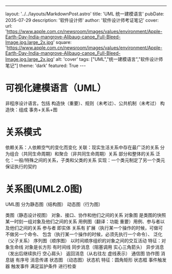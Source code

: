 ---
layout: '../../layouts/MarkdownPost.astro'
title: 'UML 统一建模语言'
pubDate: 2035-07-29
description: '软件设计师'
author: '软件设计师考证笔记'
cover:
    url: 'https://www.apple.com.cn/newsroom/images/values/environment/Apple-Earth-Day-India-mangrove-Alibaug-canoe_Full-Bleed-Image.jpg.large_2x.jpg'
    square: 'https://www.apple.com.cn/newsroom/images/values/environment/Apple-Earth-Day-India-mangrove-Alibaug-canoe_Full-Bleed-Image.jpg.large_2x.jpg'
    alt: 'cover'
tags: ["UML","统一建模语言","软件设计师笔记"]
theme: 'dark'
featured: True
---　

# 可视化建模语言（UML）
非程序设计语言。包括 构造快（重要）、规则（未考过）、公共机制（未考过）
构造快：组成 事务+关系+图
# 关系模式
依赖关系：人依赖空气的变化而变化
关联：现实生活关系中存在最广泛的关系  分为组合（共同生命周期）和聚合（非共同生命周期）关系 部分和整体的关系
泛化：一般/特殊之间的关系，子类和父类的关系
实现：一个类元制定了另一个类元保证执行的契约
# 关系图(UML2.0图)
 UML图 分为静态图（结构图） 动态图（行为图） 

 类图（静态设计视图）  对象、接口、协作和他们之间的关系
 对象图 是类图的快照 某一时刻一组对象及他们之间的关系
 用例图（翻译：功能 重要）用例、参与者以及他们之间的关系
    参与者 即实体
    关系有 扩展（执行某一个操作的时候，可做可不做另一个命令、
    包含（执行某一个操作的时候，必须先执行一个命令）、
    泛化（父子关系）
序列图（顺序图） 以时间顺序组织的对象之间的交互活动
    特征：对象生命线 对象是长方形 有时间线
    同步消息（阻塞调用 实心三角箭头） 异步消息（发出后继续执行 空心肩头） 返回消息（从右往左 虚线表示）
通信图 协作图 消息链 有序号 消息传递
状态图 （动态图）状态机 
    特征：圆角矩形 状态框 事件触发器 触发事件 满足监护条件 进行检查